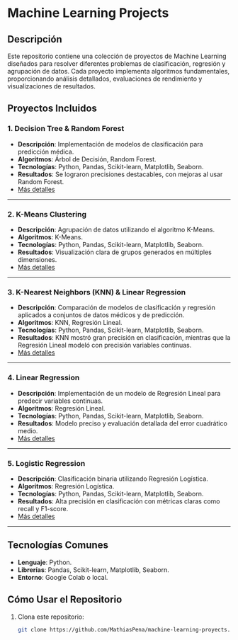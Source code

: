 # Machine Learning Projects

## Descripción
Este repositorio contiene una colección de proyectos de Machine Learning diseñados para resolver diferentes problemas de clasificación, regresión y agrupación de datos. Cada proyecto implementa algoritmos fundamentales, proporcionando análisis detallados, evaluaciones de rendimiento y visualizaciones de resultados.

## Proyectos Incluidos

### 1. Decision Tree & Random Forest
- **Descripción**: Implementación de modelos de clasificación para predicción médica.
- **Algoritmos**: Árbol de Decisión, Random Forest.
- **Tecnologías**: Python, Pandas, Scikit-learn, Matplotlib, Seaborn.
- **Resultados**: Se lograron precisiones destacables, con mejoras al usar Random Forest.
- [Más detalles](./DecisionTree_and_RandomForest/DecisionTree_&_RandomForest.ipynb)

---

### 2. K-Means Clustering
- **Descripción**: Agrupación de datos utilizando el algoritmo K-Means.
- **Algoritmos**: K-Means.
- **Tecnologías**: Python, Pandas, Scikit-learn, Matplotlib, Seaborn.
- **Resultados**: Visualización clara de grupos generados en múltiples dimensiones.
- [Más detalles](./KMeans/K-Means.ipynb)

---

### 3. K-Nearest Neighbors (KNN) & Linear Regression
- **Descripción**: Comparación de modelos de clasificación y regresión aplicados a conjuntos de datos médicos y de predicción.
- **Algoritmos**: KNN, Regresión Lineal.
- **Tecnologías**: Python, Pandas, Scikit-learn, Matplotlib, Seaborn.
- **Resultados**: KNN mostró gran precisión en clasificación, mientras que la Regresión Lineal modeló con precisión variables continuas.
- [Más detalles](./KNN_and_LinearRegression/KNN_&_LinearRegresion.ipynb)

---

### 4. Linear Regression
- **Descripción**: Implementación de un modelo de Regresión Lineal para predecir variables continuas.
- **Algoritmos**: Regresión Lineal.
- **Tecnologías**: Python, Pandas, Scikit-learn, Matplotlib, Seaborn.
- **Resultados**: Modelo preciso y evaluación detallada del error cuadrático medio.
- [Más detalles](./LinearRegression/LinearRegresion.ipynb)

---

### 5. Logistic Regression
- **Descripción**: Clasificación binaria utilizando Regresión Logística.
- **Algoritmos**: Regresión Logística.
- **Tecnologías**: Python, Pandas, Scikit-learn, Matplotlib, Seaborn.
- **Resultados**: Alta precisión en clasificación con métricas claras como recall y F1-score.
- [Más detalles](./LogisticRegression/LogisticRegresion.ipynb)

---

## Tecnologías Comunes
- **Lenguaje**: Python.
- **Librerías**: Pandas, Scikit-learn, Matplotlib, Seaborn.
- **Entorno**: Google Colab o local.

## Cómo Usar el Repositorio
1. Clona este repositorio:
   ```bash
   git clone https://github.com/MathiasPena/machine-learning-proyects.git
